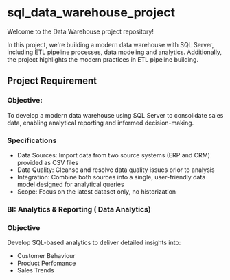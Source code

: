 # sql_data_warehouse_project

Welcome to the Data Warehouse project repository!

In this project, we're building a modern data warehouse with SQL Server, including ETL pipeline processes, data modeling and analytics. Additionally, the project highlights the modern practices in ETL pipeline building.


## Project Requirement

### Objective:
To develop a modern data warehouse using SQL Server to consolidate sales data, enabling analytical reporting and informed decision-making.

### Specifications

- Data Sources: Import data from two source systems (ERP and CRM) provided as CSV files
- Data Quality: Cleanse and resolve data quality issues prior to analysis
- Integration: Combine both sources into a single, user-friendly data model designed for analytical queries
- Scope: Focus on the latest dataset only, no historization


### BI: Analytics & Reporting ( Data Analytics)

### Objective
Develop SQL-based analytics to deliver detailed insights into:

- Customer Behaviour
- Product Perfomance
- Sales Trends

